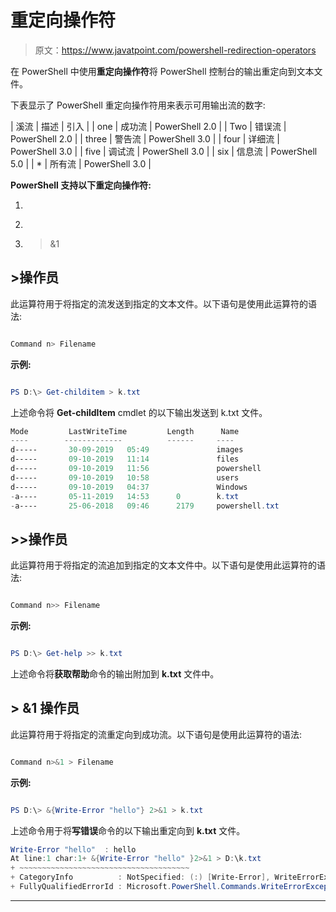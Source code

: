 # 重定向操作符

> 原文：<https://www.javatpoint.com/powershell-redirection-operators>

在 PowerShell 中使用**重定向操作符**将 PowerShell 控制台的输出重定向到文本文件。

下表显示了 PowerShell 重定向操作符用来表示可用输出流的数字:

| 溪流 | 描述 | 引入 |
| one | 成功流 | PowerShell 2.0 |
| Two | 错误流 | PowerShell 2.0 |
| three | 警告流 | PowerShell 3.0 |
| four | 详细流 | PowerShell 3.0 |
| five | 调试流 | PowerShell 3.0 |
| six | 信息流 | PowerShell 5.0 |
| * | 所有流 | PowerShell 3.0 |

**PowerShell 支持以下重定向操作符:**

1.  >
2.  >>
3.  >&1

## >操作员

此运算符用于将指定的流发送到指定的文本文件。以下语句是使用此运算符的语法:

```ps1

Command n> Filename 

```

**示例:**

```ps1

PS D:\> Get-childitem > k.txt

```

上述命令将 **Get-childItem** cmdlet 的以下输出发送到 <storng>k.txt 文件。</storng>

```ps1
Mode         LastWriteTime         Length      Name                                                                  
----        -------------          ------     ----                                                                  
d-----       30-09-2019   05:49               images
d-----       09-10-2019   11:14               files
d-----       09-10-2019   11:56               powershell
d-----       09-10-2019   10:58               users
d-----       09-10-2019   04:37               Windows
-a----       05-11-2019   14:53      0        k.txt
-a----       25-06-2018   09:46      2179     powershell.txt

```

## >>操作员

此运算符用于将指定的流追加到指定的文本文件中。以下语句是使用此运算符的语法:

```ps1

Command n>> Filename 

```

**示例:**

```ps1

PS D:\> Get-help >> k.txt

```

上述命令将**获取帮助**命令的输出附加到 **k.txt** 文件中。

## > &1 操作员

此运算符用于将指定的流重定向到成功流。以下语句是使用此运算符的语法:

```ps1

Command n>&1 > Filename 

```

**示例:**

```ps1

PS D:\> &{Write-Error "hello"} 2>&1 > k.txt

```

上述命令用于将**写错误**命令的以下输出重定向到 **k.txt** 文件。

```ps1
Write-Error "hello"  : hello
At line:1 char:1+ &{Write-Error "hello" }2>&1 > D:\k.txt
+ ~~~~~~~~~~~~~~~~~~~~~~~~~~~~~~~~~~~~~~
+ CategoryInfo          : NotSpecified: (:) [Write-Error], WriteErrorException
+ FullyQualifiedErrorId : Microsoft.PowerShell.Commands.WriteErrorException

```

* * *